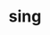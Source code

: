 ---
category: 4-letters
denotation: null
name: sing
reference_link: https://www.etymonline.com/word/sing
root_language: null
root_name: null
title: sing
type: free
word_sums:
- respelling: sing
  sum: 'Sing + '
---